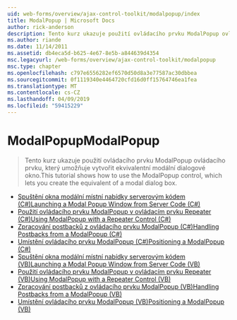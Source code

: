 ```yaml
---
uid: web-forms/overview/ajax-control-toolkit/modalpopup/index
title: ModalPopup | Microsoft Docs
author: rick-anderson
description: Tento kurz ukazuje použití ovládacího prvku ModalPopup ovládacího prvku, který umožňuje vytvořit ekvivalentní modální dialogové okno.
ms.author: riande
ms.date: 11/14/2011
ms.assetid: db4eca5d-b625-4e67-8e5b-a844639d4354
msc.legacyurl: /web-forms/overview/ajax-control-toolkit/modalpopup
msc.type: chapter
ms.openlocfilehash: c797e6556282ef6570d50d8a3e77587ac30dbbea
ms.sourcegitcommit: 0f1119340e4464720cfd16d0ff15764746ea1fea
ms.translationtype: MT
ms.contentlocale: cs-CZ
ms.lasthandoff: 04/09/2019
ms.locfileid: "59415229"
---
```

# <a name="modalpopup"></a><span data-ttu-id="b0265-103">ModalPopup</span><span class="sxs-lookup"><span data-stu-id="b0265-103">ModalPopup</span></span>

> <span data-ttu-id="b0265-104">Tento kurz ukazuje použití ovládacího prvku ModalPopup ovládacího prvku, který umožňuje vytvořit ekvivalentní modální dialogové okno.</span><span class="sxs-lookup"><span data-stu-id="b0265-104">This tutorial shows how to use the ModalPopup control, which lets you create the equivalent of a modal dialog box.</span></span>


- [<span data-ttu-id="b0265-105">Spuštění okna modální místní nabídky serverovým kódem (C#)</span><span class="sxs-lookup"><span data-stu-id="b0265-105">Launching a Modal Popup Window from Server Code (C#)</span></span>](launching-a-modal-popup-window-from-server-code-cs.md)
- [<span data-ttu-id="b0265-106">Použití ovládacího prvku ModalPopup v ovládacím prvku Repeater (C#)</span><span class="sxs-lookup"><span data-stu-id="b0265-106">Using ModalPopup with a Repeater Control (C#)</span></span>](using-modalpopup-with-a-repeater-control-cs.md)
- [<span data-ttu-id="b0265-107">Zpracování postbacků z ovládacího prvku ModalPopup (C#)</span><span class="sxs-lookup"><span data-stu-id="b0265-107">Handling Postbacks from a ModalPopup (C#)</span></span>](handling-postbacks-from-a-modalpopup-cs.md)
- [<span data-ttu-id="b0265-108">Umístění ovládacího prvku ModalPopup (C#)</span><span class="sxs-lookup"><span data-stu-id="b0265-108">Positioning a ModalPopup (C#)</span></span>](positioning-a-modalpopup-cs.md)
- [<span data-ttu-id="b0265-109">Spuštění okna modální místní nabídky serverovým kódem (VB)</span><span class="sxs-lookup"><span data-stu-id="b0265-109">Launching a Modal Popup Window from Server Code (VB)</span></span>](launching-a-modal-popup-window-from-server-code-vb.md)
- [<span data-ttu-id="b0265-110">Použití ovládacího prvku ModalPopup v ovládacím prvku Repeater (VB)</span><span class="sxs-lookup"><span data-stu-id="b0265-110">Using ModalPopup with a Repeater Control (VB)</span></span>](using-modalpopup-with-a-repeater-control-vb.md)
- [<span data-ttu-id="b0265-111">Zpracování postbacků z ovládacího prvku ModalPopup (VB)</span><span class="sxs-lookup"><span data-stu-id="b0265-111">Handling Postbacks from a ModalPopup (VB)</span></span>](handling-postbacks-from-a-modalpopup-vb.md)
- [<span data-ttu-id="b0265-112">Umístění ovládacího prvku ModalPopup (VB)</span><span class="sxs-lookup"><span data-stu-id="b0265-112">Positioning a ModalPopup (VB)</span></span>](positioning-a-modalpopup-vb.md)
